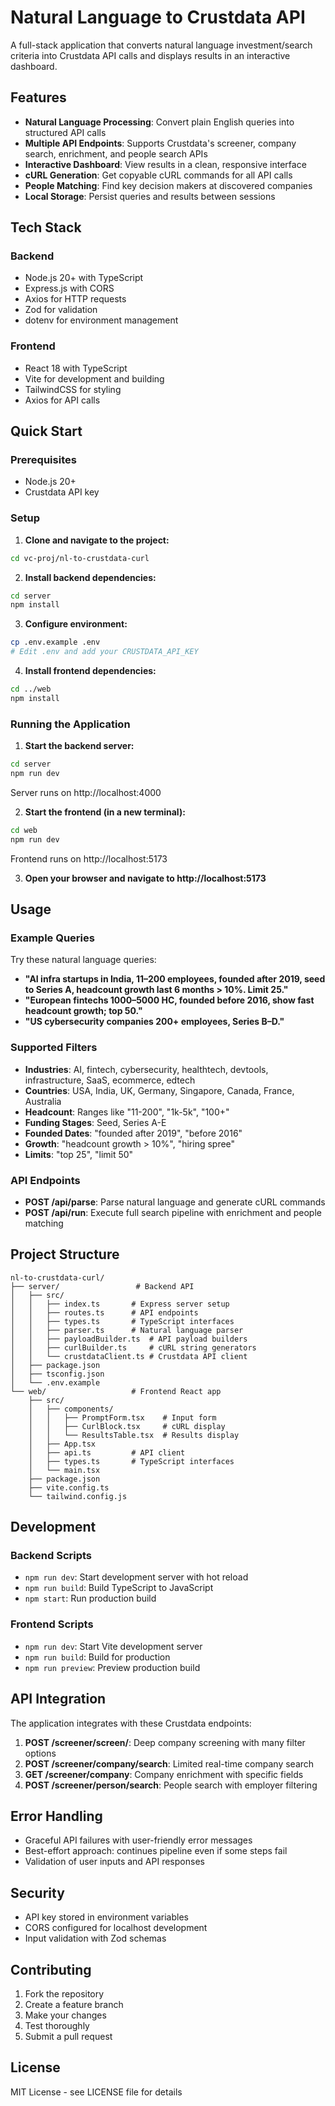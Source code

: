 # Natural Language to Crustdata API

A full-stack application that converts natural language investment/search criteria into Crustdata API calls and displays results in an interactive dashboard.

## Features

- **Natural Language Processing**: Convert plain English queries into structured API calls
- **Multiple API Endpoints**: Supports Crustdata's screener, company search, enrichment, and people search APIs
- **Interactive Dashboard**: View results in a clean, responsive interface
- **cURL Generation**: Get copyable cURL commands for all API calls
- **People Matching**: Find key decision makers at discovered companies
- **Local Storage**: Persist queries and results between sessions

## Tech Stack

### Backend
- Node.js 20+ with TypeScript
- Express.js with CORS
- Axios for HTTP requests
- Zod for validation
- dotenv for environment management

### Frontend
- React 18 with TypeScript
- Vite for development and building
- TailwindCSS for styling
- Axios for API calls

## Quick Start

### Prerequisites
- Node.js 20+
- Crustdata API key

### Setup

1. **Clone and navigate to the project:**
```bash
cd vc-proj/nl-to-crustdata-curl
```

2. **Install backend dependencies:**
```bash
cd server
npm install
```

3. **Configure environment:**
```bash
cp .env.example .env
# Edit .env and add your CRUSTDATA_API_KEY
```

4. **Install frontend dependencies:**
```bash
cd ../web
npm install
```

### Running the Application

1. **Start the backend server:**
```bash
cd server
npm run dev
```
Server runs on http://localhost:4000

2. **Start the frontend (in a new terminal):**
```bash
cd web
npm run dev
```
Frontend runs on http://localhost:5173

3. **Open your browser and navigate to http://localhost:5173**

## Usage

### Example Queries

Try these natural language queries:

- **"AI infra startups in India, 11–200 employees, founded after 2019, seed to Series A, headcount growth last 6 months > 10%. Limit 25."**
- **"European fintechs 1000–5000 HC, founded before 2016, show fast headcount growth; top 50."**
- **"US cybersecurity companies 200+ employees, Series B–D."**

### Supported Filters

- **Industries**: AI, fintech, cybersecurity, healthtech, devtools, infrastructure, SaaS, ecommerce, edtech
- **Countries**: USA, India, UK, Germany, Singapore, Canada, France, Australia
- **Headcount**: Ranges like "11-200", "1k-5k", "100+"
- **Funding Stages**: Seed, Series A-E
- **Founded Dates**: "founded after 2019", "before 2016"
- **Growth**: "headcount growth > 10%", "hiring spree"
- **Limits**: "top 25", "limit 50"

### API Endpoints

- **POST /api/parse**: Parse natural language and generate cURL commands
- **POST /api/run**: Execute full search pipeline with enrichment and people matching

## Project Structure

```
nl-to-crustdata-curl/
├── server/                 # Backend API
│   ├── src/
│   │   ├── index.ts       # Express server setup
│   │   ├── routes.ts      # API endpoints
│   │   ├── types.ts       # TypeScript interfaces
│   │   ├── parser.ts      # Natural language parser
│   │   ├── payloadBuilder.ts  # API payload builders
│   │   ├── curlBuilder.ts     # cURL string generators
│   │   └── crustdataClient.ts # Crustdata API client
│   ├── package.json
│   ├── tsconfig.json
│   └── .env.example
└── web/                   # Frontend React app
    ├── src/
    │   ├── components/
    │   │   ├── PromptForm.tsx    # Input form
    │   │   ├── CurlBlock.tsx     # cURL display
    │   │   └── ResultsTable.tsx  # Results display
    │   ├── App.tsx
    │   ├── api.ts         # API client
    │   ├── types.ts       # TypeScript interfaces
    │   └── main.tsx
    ├── package.json
    ├── vite.config.ts
    └── tailwind.config.js
```

## Development

### Backend Scripts
- `npm run dev`: Start development server with hot reload
- `npm run build`: Build TypeScript to JavaScript
- `npm start`: Run production build

### Frontend Scripts
- `npm run dev`: Start Vite development server
- `npm run build`: Build for production
- `npm run preview`: Preview production build

## API Integration

The application integrates with these Crustdata endpoints:

1. **POST /screener/screen/**: Deep company screening with many filter options
2. **POST /screener/company/search**: Limited real-time company search
3. **GET /screener/company**: Company enrichment with specific fields
4. **POST /screener/person/search**: People search with employer filtering

## Error Handling

- Graceful API failures with user-friendly error messages
- Best-effort approach: continues pipeline even if some steps fail
- Validation of user inputs and API responses

## Security

- API key stored in environment variables
- CORS configured for localhost development
- Input validation with Zod schemas

## Contributing

1. Fork the repository
2. Create a feature branch
3. Make your changes
4. Test thoroughly
5. Submit a pull request

## License

MIT License - see LICENSE file for details
